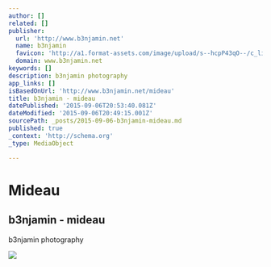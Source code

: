 ```yaml
---
author: []
related: []
publisher:
  url: 'http://www.b3njamin.net'
  name: b3njamin
  favicon: 'http://a1.format-assets.com/image/upload/s--hcpP43qO--/c_limit,g_center,h_16,w_16/a_auto,fl_keep_iptc.progressive,q_95/325191-15053501-b3njamin_card.ico'
  domain: www.b3njamin.net
keywords: []
description: b3njamin photography
app_links: []
isBasedOnUrl: 'http://www.b3njamin.net/mideau'
title: b3njamin - mideau
datePublished: '2015-09-06T20:53:40.081Z'
dateModified: '2015-09-06T20:49:15.001Z'
sourcePath: _posts/2015-09-06-b3njamin-mideau.md
published: true
_context: 'http://schema.org'
_type: MediaObject

---
```

# Mideau

<article style=""><h1>b3njamin - mideau</h1><p>b3njamin photography</p><img src="http://a2.format-assets.com/image/private/s--n8-aFmBt--/c_limit,g_center,h_65535,w_1600/a_auto,fl_keep_iptc.progressive,q_95/1509025_564950393594221_1129081509_n_dqslar.jpg" /></article>